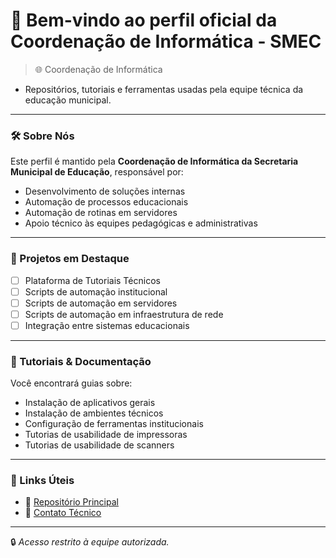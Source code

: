 # 👋 Bem-vindo ao perfil oficial da Coordenação de Informática - SMEC

> 🌐 Coordenação de Informática 
- Repositórios, tutoriais e ferramentas usadas pela equipe técnica da educação municipal.

---

### 🛠️ Sobre Nós

Este perfil é mantido pela **Coordenação de Informática da Secretaria Municipal de Educação**, responsável por:
- Desenvolvimento de soluções internas  
- Automação de processos educacionais  
- Automação de rotinas em servidores
- Apoio técnico às equipes pedagógicas e administrativas  

---

### 📁 Projetos em Destaque

 
- [ ] Plataforma de Tutoriais Técnicos  
- [ ] Scripts de automação institucional  
- [ ] Scripts de automação em servidores  
- [ ] Scripts de automação em infraestrutura de rede  
- [ ] Integração entre sistemas educacionais  

---

### 📘 Tutoriais & Documentação

Você encontrará guias sobre:
- Instalação de aplicativos gerais  
- Instalação de ambientes técnicos  
- Configuração de ferramentas institucionais  
- Tutorias de usabilidade de impressoras
- Tutorias de usabilidade de scanners


---

### 🔗 Links Úteis

- 📂 [Repositório Principal](https://github.com/coinf-smec/coinf-smec) 
- 📨 [Contato Técnico](mailto:ti.smec@edu.pmbv.rr.gov.br)

---

🔒 *Acesso restrito à equipe autorizada.*
